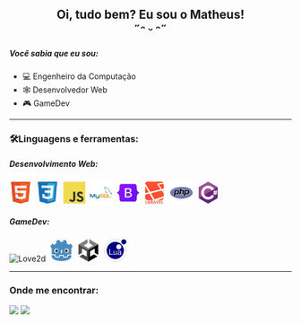 
<h2 align="center">Oi, tudo bem? Eu sou o Matheus!<br>˶ᵔ ᵕ ᵔ˶</h2>

##### Você sabia que eu sou:
- 💻 Engenheiro da Computação
- 🕸 Desenvolvedor Web
- 🎮 GameDev
---

### 🛠️Linguagens e ferramentas:

##### Desenvolvimento Web:
<img src="https://github.com/devicons/devicon/blob/master/icons/html5/html5-original.svg" title="HTML5" alt="HTML" width="40" height="40"/>&nbsp;
<img src="https://github.com/devicons/devicon/blob/master/icons/css3/css3-original.svg"  title="CSS3" alt="CSS" width="40" height="40"/>&nbsp;
<img src="https://github.com/devicons/devicon/blob/master/icons/javascript/javascript-original.svg" title="JavaScript" alt="JavaScript" width="40" height="40"/>&nbsp;
<img src="https://github.com/devicons/devicon/blob/master/icons/mysql/mysql-original-wordmark.svg" title="MySQL"  alt="MySQL" width="40" height="40"/>&nbsp;
<img src="https://github.com/devicons/devicon/blob/master/icons/bootstrap/bootstrap-original.svg" title="Bootstrap"  alt="Bootstrap" width="40" height="40"/>&nbsp;
<img src="https://github.com/devicons/devicon/blob/master/icons/laravel/laravel-plain-wordmark.svg" title="Laravel"  alt="Laravel" width="40" height="40"/>&nbsp;
<img src="https://github.com/devicons/devicon/blob/master/icons/php/php-original.svg" title="PHP"  alt="PHP" width="40" height="40"/>&nbsp;
<img src="https://github.com/devicons/devicon/blob/master/icons/csharp/csharp-original.svg" title="C#"  alt="C#" width="40" height="40"/>&nbsp;

##### GameDev:

<img src="https://github.com/love2d/love/blob/60278b0532036d404c0b7b011c7b63ab58a5ddaf/platform/unix/love.svg" title="Love2d" alt="Love2d" width="40" height="40"/>&nbsp;
<img src="https://github.com/devicons/devicon/blob/master/icons/godot/godot-original.svg" title="Godot" alt="Godot" width="40" height="40"/>&nbsp;
<img src="https://github.com/devicons/devicon/blob/master/icons/unity/unity-original.svg" title="Unity" alt="Unity" width="40" height="40"/>&nbsp;
<img src="https://github.com/devicons/devicon/blob/master/icons/lua/lua-original-wordmark.svg" title="Lua" alt="Lua" width="40" height="40"/>&nbsp;

---

### Onde me encontrar:

<div>
<a href = "mailto:eng.matheustiton@gmail.com"><img src="https://img.shields.io/badge/-eng.matheustiton@gmail.com-%23333.svg?style=for-the-badge&logo=gmail&logoColor=white" target="_blank"></a>
<a href="https://www.linkedin.com/in/matheus-lima-titon/" target="_blank"><img src="https://img.shields.io/badge/-LinkedIn-%230077B5?style=for-the-badge&logo=linkedin&logoColor=white" target="_blank"></a>
</div>
